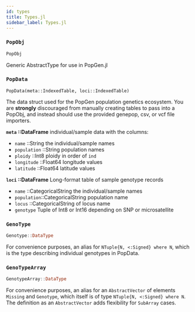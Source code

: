 ```yaml
---
id: types
title: Types.jl
sidebar_label: Types.jl
---
```


### `PopObj`
```Julia
PopObj
```
Generic AbstractType for use in PopGen.jl

### `PopData`
```
PopData(meta::IndexedTable, loci::IndexedTable)
```
The data struct used for the PopGen population genetics ecosystem. You are
**strongly** discouraged from manually creating tables to pass into a PopObj,
and instead should use the provided genepop, csv, or vcf file importers.

**`meta` ::DataFrame** individual/sample data with the columns:

- `name` ::String the individual/sample names
- `population` ::String population names
- `ploidy` ::Int8 ploidy in order of `ind`
- `longitude` ::Float64 longitude values
- `latitude` ::Float64 latitude values

**`loci` ::DataFrame** Long-format table of sample genotype records

- `name` ::CategoricalString the individual/sample names
- `population`::CategoricalString population name
- `locus` ::CategoricalString of locus name
- `genotype` Tuple of Int8 or Int16 depending on SNP or microsatellite

### `GenoType`
```julia
Genotype::DataType
```
For convenience purposes, an alias for `NTuple{N, <:Signed} where N`, which is the type describing individual genotypes in PopData.

### `GenoTypeArray`
```julia
GenotypeArray::DataType
```
For convenience purposes, an alias for an `AbstractVector` of elements `Missing` and `Genotype`, which itself is of type `NTuple{N, <:Signed} where N`. The definition as an `AbstractVector` adds flexibility for `SubArray` cases.
